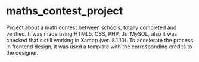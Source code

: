 # maths_contest_project
 Project about a math contest between schools, totally completed and verified. It was made using HTML5, CSS, PHP, Js, MySQL, also it was checked that's still working in Xampp (ver. 8.1.10). To accelerate the process in frontend design, it was used a template with the corresponding credits to the designer.
